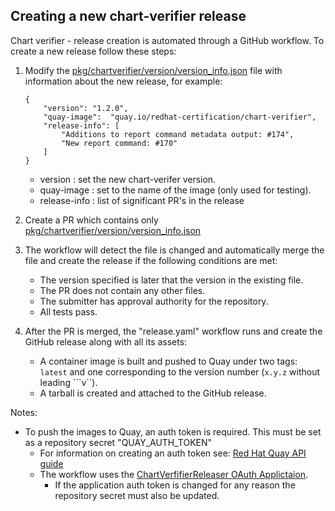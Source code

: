 ## Creating a new chart-verifier release

Chart verifier - release creation is automated through a GitHub workflow. To create a new release follow these steps:

1. Modify the [pkg/chartverifier/version/version_info.json](https://github.com/redhat-certification/chart-verifier/blob/main/pkg/chartverifier/version/version_info.json) file with information about the new release, for example:
   ```
   {
       "version": "1.2.0",
       "quay-image":  "quay.io/redhat-certification/chart-verifier",
       "release-info": [
           "Additions to report command metadata output: #174",
           "New report command: #170"
       ]
   }
   ```
    - version : set the new chart-verifer version.
    - quay-image : set to the name of the image (only used for testing).
    - release-info : list of significant PR's in the release

1. Create a PR which contains only [pkg/chartverifier/version/version_info.json](https://github.com/redhat-certification/chart-verifier/blob/main/pkg/chartverifier/version/version_info.json)

1. The workflow will detect the file is changed and automatically merge the file and create the release if the following conditions are met:

   - The version specified is later that the version in the existing file.
   - The PR does not contain any other files.
   - The submitter has approval authority for the repository.
   - All tests pass. 

1. After the PR is merged, the "release.yaml" workflow runs and create the GitHub release along with all its assets:

    - A container image is built and pushed to Quay under two tags: ```latest``` and one corresponding to the version number (```x.y.z``` without leading ```v``).
    - A tarball is created and attached to the GitHub release.

Notes:
- To push the images to Quay, an auth token is required. This must be set as a repository secret "QUAY_AUTH_TOKEN"
    - For information on creating an auth token see: [Red Hat Quay API guide](https://access.redhat.com/documentation/en-us/red_hat_quay/3/html/red_hat_quay_api_guide/using_the_red_hat_quay_api) 
    - The workflow uses the [ChartVerfifierReleaser OAuth Applictaion](https://quay.io/organization/redhat-certification?tab=applications). 
      - If the application auth token is changed for any reason the repository secret must also be updated.
